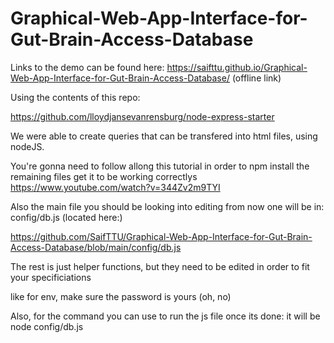 # Graphical-Web-App-Interface-for-Gut-Brain-Access-Database

Links to the demo can be found here: 
https://saifttu.github.io/Graphical-Web-App-Interface-for-Gut-Brain-Access-Database/
(offline link)

Using the contents of this repo: 

https://github.com/lloydjansevanrensburg/node-express-starter

We were able to create queries that can be transfered into html files, using nodeJS.

You're gonna need to follow allong this tutorial in order to npm install the remaining files get it to be working correctlys https://www.youtube.com/watch?v=344Zv2m9TYI

Also the main file you should be looking into editing from now one will be in: config/db.js (located here:)

https://github.com/SaifTTU/Graphical-Web-App-Interface-for-Gut-Brain-Access-Database/blob/main/config/db.js

The rest is just helper functions, but they need to be edited in order to fit your specificiations

like for env, make sure the password is yours (oh, no)

Also, for the command you can use to run the js file once its done: it will be node config/db.js
